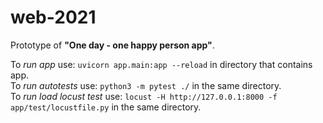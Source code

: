 # web-2021
Prototype of **"One day - one happy person app"**.

To *run app* use: ```uvicorn app.main:app --reload``` in directory that contains app.<br/>
To *run autotests* use: ```python3 -m pytest ./``` in the same directory.<br/>
To *run load locust test* use: ```locust -H http://127.0.0.1:8000 -f app/test/locustfile.py``` in the same directory.
